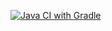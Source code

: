 [![Java CI with Gradle](https://github.com/TanyaTyshko/Patterns/actions/workflows/gradle.yml/badge.svg)](https://github.com/TanyaTyshko/Patterns/actions/workflows/gradle.yml)
